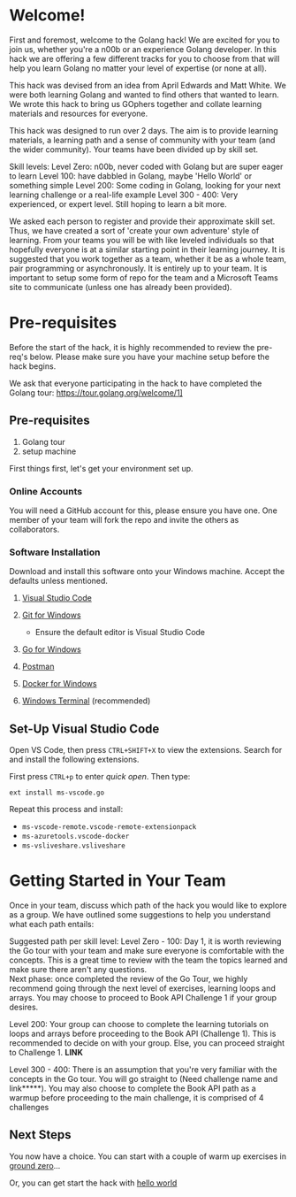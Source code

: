 # Welcome!

First and foremost, welcome to the Golang hack! We are excited for you to join us, whether you're a n00b or an experience Golang developer.  In this hack we are offering a few different tracks for you to choose from that will help you learn Golang no matter your level of expertise (or none at all).  

This hack was devised from an idea from April Edwards and Matt White.  We were both learning Golang and wanted to find others that wanted to learn.  We wrote this hack to bring us GOphers together and collate learning materials and resources for everyone.

This hack was designed to run over 2 days.  The aim is to provide learning materials, a learning path and a sense of community with your team (and the wider community).  Your teams have been divided up by skill set.

Skill levels:
 Level Zero: n00b, never coded with Golang but are super eager to learn
 Level 100: have dabbled in Golang, maybe 'Hello World' or something simple
 Level 200: Some coding in Golang, looking for your next learning challenge or a real-life example
 Level 300 - 400: Very experienced, or expert level. Still hoping to learn a bit more.

We asked each person to register and provide their approximate skill set. Thus, we have created a sort of 'create your own adventure' style of learning.  From  your teams you will be with like leveled individuals so that hopefully everyone is at a similar starting point in their learning journey.  It is suggested that you work together as a team, whether it be as a whole team, pair programming or asynchronously.  It is entirely up to your team.  It is important to setup some form of repo for the team and a Microsoft Teams site to communicate (unless one has already been provided).



# Pre-requisites

Before the start of the hack, it is highly recommended to review the pre-req's below.  Please make sure you have your machine setup before the hack begins.

We ask that everyone participating in the hack to have completed the Golang tour: https://tour.golang.org/welcome/1]



## Pre-requisites
1. Golang tour
2. setup machine

First things first, let's get your environment set up.

### Online Accounts

You will need a GitHub account for this, please ensure you have one. One member of your team will fork the repo and invite the others as collaborators.

### Software Installation

Download and install this software onto your Windows machine.
Accept the defaults unless mentioned.

1. [Visual Studio Code](https://code.visualstudio.com/)
2. [Git for Windows](https://git-scm.com/download/win)
   * Ensure the default editor is Visual Studio Code

3. [Go for Windows](https://golang.org/dl/)
4. [Postman](https://www.postman.com/downloads/)
5. [Docker for Windows](https://download.docker.com/win/stable/Docker%20Desktop%20Installer.exe)
6. [Windows Terminal](ms-windows-store://pdp?productId=9N0DX20HK701) (recommended)

## Set-Up Visual Studio Code

Open VS Code, then press ```CTRL+SHIFT+X``` to view the extensions.
Search for and install the following extensions.

First press ```CTRL+p``` to enter *quick open*.
Then type:

```ext install ms-vscode.go```

Repeat this process and install:

* ```ms-vscode-remote.vscode-remote-extensionpack```
* ```ms-azuretools.vscode-docker```
* ```ms-vsliveshare.vsliveshare```




# Getting Started in Your Team

Once in your team, discuss which path of the hack you would like to explore as a group.  We have outlined some suggestions to help you understand what each path entails:

Suggested path per skill level:
 Level Zero - 100: Day 1, it is worth reviewing the Go tour with your team and make sure everyone is comfortable with the concepts. This is a great time to review with the team the topics learned and make sure there aren't any questions.  
Next phase: once completed the review of the Go Tour, we highly recommend going through the next level of exercises, learning loops and arrays.  You may choose to proceed to Book API Challenge 1 if your group desires.

Level 200: Your group can choose to complete the learning tutorials on loops and arrays before proceeding to the Book API (Challenge 1).  This is recommended to decide on with your group.  Else, you can proceed straight to Challenge 1. **LINK**

Level 300 - 400: There is an assumption that you're very familiar with the concepts in the Go tour.  You will go straight to (Need challenge name and link*****). You may also choose to complete the Book API path as a warmup before proceeding to the main challenge, it is comprised of 4 challenges

## Next Steps

You now have a choice. You can start with a couple of warm up exercises in [ground zero](GroundZero.md)...

Or, you can get start the hack with [hello world](helloworld.md)